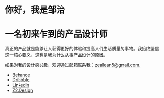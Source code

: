 # 你好，我是邹治 
# 一名初来乍到的产品设计师

真正的产品就是能够让人获得更好的体验和提高人们生活质量的事物。我始终坚信这一核心要义，这也是我为什么从事产品设计的原因。 

如果对我的设计感兴趣，欢迎通过邮箱联系我：[zeallean5@gmail.com.](mailto:zeallean5@gmail.com) 

- [Behance](https://www.behance.net/zeallean)
- [Dribbble](https://dribbble.com/zeallean)
- [Linkedin](https://www.linkedin.com/in/zeallean/)
- [Z2.Design](http://z2.design)